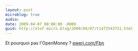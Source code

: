 ```yaml
---
layout: post
microblog: true
audio: 
date: 2009-04-07 00:00:00 -0000
guid: http://xtof.micro.blog/2009/04/07/t1472543731.html
---
```

Et pourquoi pas l'OpenMoney ?  [eweri.com/Fbn](http://eweri.com/Fbn)
